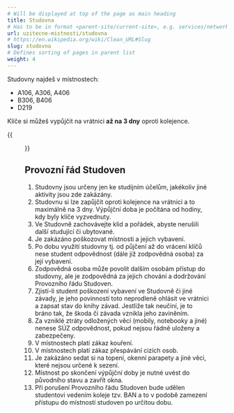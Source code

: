 ```yaml
---
# Will be displayed at top of the page as main heading
title: Studovna
# Has to be in format <parent-site/current-site>, e.g. services/network (notice missing slash at the beginning)
url: uzitecne-mistnosti/studovna
# https://en.wikipedia.org/wiki/Clean_URL#Slug
slug: studovna
# Defines sorting of pages in parent list
weight: 4
---
```


Studovny najdeš v místnostech:

- A106, A306, A406
- B306, B406
- D219

Klíče si můžeš vypůjčit na vrátnici **až na 3 dny** oproti kolejence.

{{<figure src="/study-rooms/study_room.jpg" alt="Study room">}}

## Provozní řád Studoven

1. Studovny jsou určeny jen ke studijním účelům, jakékoliv jiné aktivity jsou zde zakázány.
2. Studovnu si lze zapůjčit oproti kolejence na vrátnici a to maximálně na 3 dny. Výpůjční doba je počítána od hodiny, kdy byly klíče vyzvednuty.
3. Ve Studovně zachovávejte klid a pořádek, abyste nerušili další studující či ubytované.
4. Je zakázáno poškozovat místnosti a jejich vybavení.
5. Po dobu využití studovny tj. od půjčení až do vrácení klíčů nese student odpovědnost (dále již zodpovědná osoba) za její vybavení.
6. Zodpovědná osoba může povolit dalším osobám přístup do studovny, ale je zodpovědná za jejich chování a dodržování Provozního řádu Studoven.
7. Zjistí-li student poškození vybavení ve Studovně či jiné závady, je jeho povinností toto neprodleně ohlásit ve vrátnici a zapsat stav do knihy závad. Jestliže tak neučiní, je to bráno tak, že škoda či závada vznikla jeho zaviněním.
8. Za vzniklé ztráty odložených věcí (mobily, notebooky a jiné) nenese SÚZ odpovědnost, pokud nejsou řádně uloženy a zabezpečeny.
9. V místnostech platí zákaz kouření.
10. V místnostech platí zákaz přespávání cizích osob.
11. Je zakázáno sedat si na topení, okenní parapety a jiné věci, které nejsou určené k sezení.
12. Místnost po skončení výpůjční doby je nutné uvést do původního stavu a zavřít okna.
13. Při porušení Provozního řádu Studoven bude udělen studentovi vedením koleje tzv. BAN a to v podobě zamezení přístupu do místností studoven po určitou dobu.
